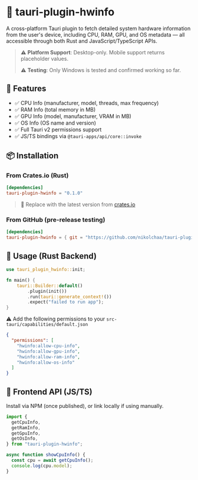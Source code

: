 # 🧠 tauri-plugin-hwinfo

A cross-platform Tauri plugin to fetch detailed system hardware information from the user's device, including CPU, RAM, GPU, and OS metadata — all accessible through both Rust and JavaScript/TypeScript APIs.

> ⚠️ **Platform Support**: Desktop-only. Mobile support returns placeholder values.
>
> ⚠️ **Testing**: Only Windows is tested and confirmed working so far.

## 🔧 Features

- ✅ CPU Info (manufacturer, model, threads, max frequency)
- ✅ RAM Info (total memory in MB)
- ✅ GPU Info (model, manufacturer, VRAM in MB)
- ✅ OS Info (OS name and version)
- ✅ Full Tauri v2 permissions support
- ✅ JS/TS bindings via `@tauri-apps/api/core::invoke`

## 📦 Installation

### From Crates.io (Rust)

```toml
[dependencies]
tauri-plugin-hwinfo = "0.1.0"
```

> 🔖 Replace with the latest version from [crates.io](https://crates.io/crates/tauri-plugin-hwinfo)

### From GitHub (pre-release testing)

```toml
[dependencies]
tauri-plugin-hwinfo = { git = "https://github.com/nikolchaa/tauri-plugin-hwinfo", tag = "0.1.0" }
```

## 🧰 Usage (Rust Backend)

```rust
use tauri_plugin_hwinfo::init;

fn main() {
    tauri::Builder::default()
        .plugin(init())
        .run(tauri::generate_context!())
        .expect("failed to run app");
}
```

⚠️ Add the following permissions to your `src-tauri/capabilities/default.json`

```json
{
  "permissions": [
    "hwinfo:allow-cpu-info",
    "hwinfo:allow-gpu-info",
    "hwinfo:allow-ram-info",
    "hwinfo:allow-os-info"
  ]
}
```

## 📜 Frontend API (JS/TS)

Install via NPM (once published), or link locally if using manually.

```ts
import {
  getCpuInfo,
  getRamInfo,
  getGpuInfo,
  getOsInfo,
} from "tauri-plugin-hwinfo";

async function showCpuInfo() {
  const cpu = await getCpuInfo();
  console.log(cpu.model);
}
```
